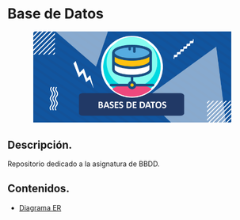
<div align="justify">

# Base de Datos

<div align="center">
<img src="img/bbdd.png" width="400px"/>
</div>

## Descripción.

Repositorio dedicado a la asignatura de BBDD.

## Contenidos.

 - [Diagrama ER](ER/README.md)


</div>